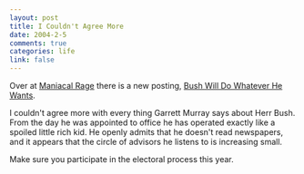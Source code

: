```yaml
--- 
layout: post
title: I Couldn't Agree More
date: 2004-2-5
comments: true
categories: life
link: false
---
```

Over at <a href="http://www.maniacalrage.net/" title="Maniacal Rage">Maniacal Rage</a> there is a new posting, <a href="http://www.maniacalrage.net/archives/2004/02/bush_will_do_whatever_he_wants.php" title="Bush Will Do Whatever He Wants">Bush Will Do Whatever He Wants</a>.

I couldn't agree more with every thing Garrett Murray says about Herr Bush. From the day he was appointed to office he has operated exactly like a spoiled little rich kid. He openly admits that he doesn't read newspapers, and it appears that the circle of advisors he listens to is increasing small.

Make sure you participate in the electoral process this year.
